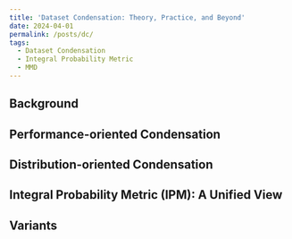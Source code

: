 ```yaml
---
title: 'Dataset Condensation: Theory, Practice, and Beyond'
date: 2024-04-01
permalink: /posts/dc/
tags:
  - Dataset Condensation
  - Integral Probability Metric
  - MMD
---
```


Background
---

Performance-oriented Condensation
---

Distribution-oriented Condensation
---

Integral Probability Metric (IPM): A Unified View
---

Variants
---